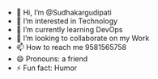 - 👋 Hi, I’m @Sudhakargudipati
- 👀 I’m interested in Technology
- 🌱 I’m currently learning DevOps
- 💞️ I’m looking to collaborate on my Work
- 📫 How to reach me 9581565758
- 😄 Pronouns: a friend
- ⚡ Fun fact: Humor

<!---
Sudhakargudipati/Sudhakargudipati is a ✨ special ✨ repository because its `README.md` (this file) appears on your GitHub profile.
You can click the Preview link to take a look at your changes.
--->
